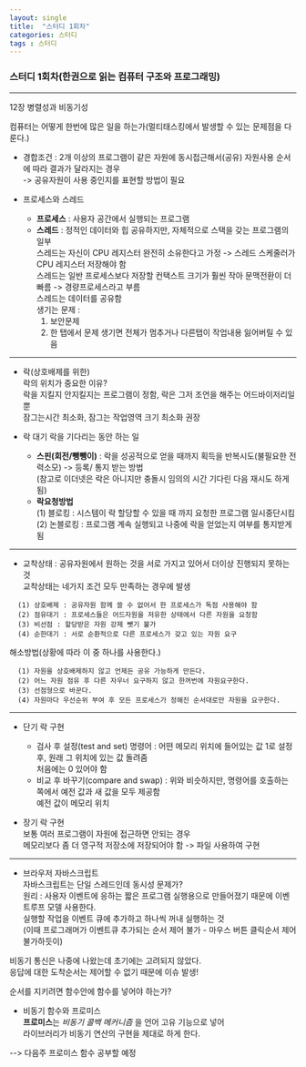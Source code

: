 ```yaml
---
layout: single
title:  "스터디 1회차"
categories: 스터디
tags : 스터디
---
```

### 스터디 1회차(한권으로 읽는 컴퓨터 구조와 프로그래밍)
***
12장 병렬성과 비동기성

컴퓨터는 어떻게 한번에 많은 일을 하는가(멀티태스킹에서 발생할 수 있는 문제점을 다룬다.)

- 경합조건 : 2개 이상의 프로그램이 같은 자원에 동시접근해서(공유) 자원사용 순서에 따라 결과가 달라지는 경우  
-> 공유자원이 사용 중인지를 표현할 방법이 필요

- 프로세스와 스레드  
  - **프로세스** : 사용자 공간에서 실행되는 프로그램  
  - **스레드** : 정적인 데이터와 힙 공유하지만, 자체적으로 스택을 갖는 프로그램의 일부  
    스레드는 자신이 CPU 레지스터 완전히 소유한다고 가정 -> 스레드 스케줄러가 CPU 레지스터 저장해야 함  
    스레드는 일반 프로세스보다 저장할 컨택스트 크기가 훨씬 작아 문맥전환이 더 빠름 -> 경량프로세스라고 부름  
    스레드는 데이터를 공유함  
    생기는 문제 :   
    1) 보안문제  
    2) 한 탭에서 문제 생기면 전체가 멈추거나 다른탭이 작업내용 잃어버릴 수 있음
***
- 락(상호배제를 위한)  
락의 위치가 중요한 이유?  
락을 지킬지 안지킬지는 프로그램이 정함, 락은 그저 조언을 해주는 어드바이저리일 뿐   
잠그는시간 최소화, 잠그는 작업영역 크기 최소화 권장  

- 락 대기
락을 기다리는 동안 하는 일  
  - **스핀(회전/뺑뺑이)** : 락을 성공적으로 얻을 때까지 획득을 반복시도(불필요한 전력소모) -> 등록/ 통지 받는 방법  
(참고로 이더넷은 락은 아니지만 충돌시 임의의 시간 기다린 다음 재시도 하게 됨)  
  - **락요청방법**  
    (1) 블로킹 : 시스템이 락 할당할 수 있을 때 까지 요청한 프로그램 일시중단시킴  
    (2) 논블로킹 : 프로그램 계속 실행되고 나중에 락을 얻었는지 여부를 통지받게 됨  
***
- 교착상태
: 공유자원에서 원하는 것을 서로 가지고 있어서 더이상 진행되지 못하는 것   
교착상태는 네가지 조건 모두 만족하는 경우에 발생  
```
  (1) 상호배제 : 공유자원 함께 쓸 수 없어서 한 프로세스가 독점 사용해야 함  
  (2) 점유대기 : 프로세스들은 어드자원을 저유한 상태에서 다른 자원을 요청함  
  (3) 비선점 : 할당받은 자원 강제 뺏기 불가  
  (4) 순한대기 : 서로 순환적으로 다른 프로세스가 갖고 있는 자원 요구  
```

해소방법(상황에 따라 이 중 하나를 사용한다.)  
```
  (1) 자원을 상호배제하지 않고 언제든 공유 가능하게 만든다.  
  (2) 어느 자원 점유 후 다른 자우너 요구하지 않고 한꺼번에 자원요구한다.  
  (3) 선점형으로 바꾼다.    
  (4) 자원마다 우선순위 부여 후 모든 프로세스가 정해진 순서대로만 자원을 요구한다.  
```  
***
- 단기 락 구현   
  - 검사 후 설정(test and set) 명령어 : 어떤 메모리 위치에 들어있는 값 1로 설정 후, 원래 그 위치에 있는 값 돌려줌  
처음에는 0 있어야 함   
  - 비교 후 바꾸기(compare and swap) : 위와 비슷하지만, 명령어를 호출하는 쪽에서 예전 값과 새 값을 모두 제공함  
예전 값이 메모리 위치  

 - 장기 락 구현  
보통 여러 프로그램이 자원에 접근하면 안되는 경우    
메모리보다 좀 더 영구적 저장소에 저장되어야 함 -> 파일 사용하여 구현   
***
- 브라우저 자바스크립트  
자바스크립트는 단일 스레드인데 동시성 문제가?  
원리 : 사용자 이벤트에 응하는 짧은 프로그램 실행용으로 만들어졌기 때문에 이벤트루프 모델 사용한다.    
실행할 작업을 이벤트 큐에 추가하고 하나씩 꺼내 실행하는 것  
(이때 프로그래머가 이벤트큐 추가되는 순서 제어 불가 - 마우스 버튼 클릭순서 제어 불가하듯이)    

비동기 통신은 나중에 나왔는데 초기에는 고려되지 않았다.  
응답에 대한 도착순서는 제어할 수 없기 때문에 이슈 발생!   

순서를 지키려면 함수안에 함수를 넣어야 하는가?  

- 비동기 함수와 프로미스   
**프로미스**는 _비동기 콜백 메커니즘_ 을 언어 고유 기능으로 넣어   
라이브러리가 비동기 연산의 구현을 제대로 하게 한다.  

--> 다음주 프로미스 함수 공부할 예정

